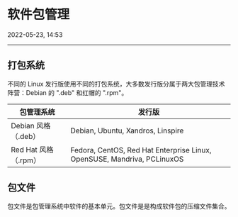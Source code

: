 # 软件包管理

2022-05-23, 14:53
***

## 打包系统

不同的 Linux 发行版使用不同的打包系统，大多数发行版分属于两大包管理技术阵营：Debian 的 ".deb" 和红帽的 ".rpm"。

|包管理系统|发行版|
|----|---|
|Debian 风格（.deb）|Debian, Ubuntu, Xandros, Linspire|
|Red Hat 风格（.rpm）|Fedora, CentOS, Red Hat Enterprise Linux, OpenSUSE, Mandriva, PCLinuxOS|

## 包文件

包文件是包管理系统中软件的基本单元。包文件是是构成软件包的压缩文件集合。

